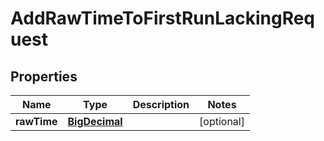 
# AddRawTimeToFirstRunLackingRequest

## Properties
Name | Type | Description | Notes
------------ | ------------- | ------------- | -------------
**rawTime** | [**BigDecimal**](BigDecimal.md) |  |  [optional]



